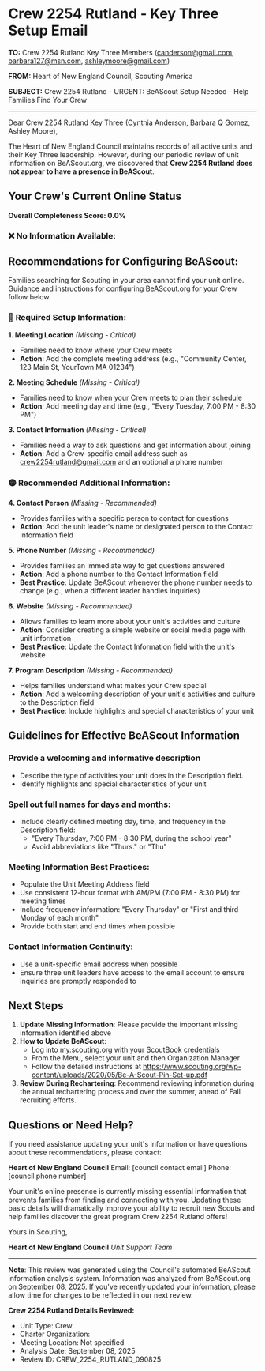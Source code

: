 # Crew 2254 Rutland - Key Three Setup Email

**TO:** Crew 2254 Rutland Key Three Members (canderson@gmail.com, barbara127@msn.com, ashleymoore@gmail.com)

**FROM:** Heart of New England Council, Scouting America

**SUBJECT:** Crew 2254 Rutland - URGENT: BeAScout Setup Needed - Help Families Find Your Crew

---

Dear Crew 2254 Rutland Key Three (Cynthia Anderson, Barbara Q Gomez, Ashley Moore),

The Heart of New England Council maintains records of all active units and their Key Three leadership. However, during our periodic review of unit information on BeAScout.org, we discovered that **Crew 2254 Rutland does not appear to have a presence in BeAScout**.

## Your Crew's Current Online Status

**Overall Completeness Score: 0.0%**

### ❌ **No Information Available:**
## Recommendations for Configuring BeAScout:

Families searching for Scouting in your area cannot find your unit online. Guidance and instructions for configuring BeAScout.org for your Crew follow below.

### 🔴 **Required Setup Information:**

**1. Meeting Location** *(Missing - Critical)*
- Families need to know where your Crew meets
- **Action**: Add the complete meeting address (e.g., "Community Center, 123 Main St, YourTown MA 01234")

**2. Meeting Schedule** *(Missing - Critical)*
- Families need to know when your Crew meets to plan their schedule
- **Action**: Add meeting day and time (e.g., "Every Tuesday, 7:00 PM - 8:30 PM")

**3. Contact Information** *(Missing - Critical)*
- Families need a way to ask questions and get information about joining
- **Action**: Add a Crew-specific email address such as crew2254rutland@gmail.com and an optional a phone number

### 🟡 **Recommended Additional Information:**

**4. Contact Person** *(Missing - Recommended)*
- Provides families with a specific person to contact for questions
- **Action**: Add the unit leader's name or designated person to the Contact Information field

**5. Phone Number** *(Missing - Recommended)*
- Provides families an immediate way to get questions answered
- **Action**: Add a phone number to the Contact Information field
- **Best Practice**: Update BeAScout whenever the phone number needs to change (e.g., when a different leader handles inquiries)

**6. Website** *(Missing - Recommended)*
- Allows families to learn more about your unit's activities and culture
- **Action**: Consider creating a simple website or social media page with unit information
- **Best Practice**: Update the Contact Information field with the unit's website

**7. Program Description** *(Missing - Recommended)*
- Helps families understand what makes your Crew special
- **Action**: Add a welcoming description of your unit's activities and culture to the Description field
- **Best Practice**: Include highlights and special characteristics of your unit

## Guidelines for Effective BeAScout Information

### **Provide a welcoming and informative description**
- Describe the type of activities your unit does in the Description field.
- Identify highlights and special characteristics of your unit

### **Spell out full names for days and months:**
- Include clearly defined meeting day, time, and frequency in the Description field:
  - "Every Thursday, 7:00 PM - 8:30 PM, during the school year"
  - Avoid abbreviations like "Thurs." or "Thu"

### **Meeting Information Best Practices:**
- Populate the Unit Meeting Address field
- Use consistent 12-hour format with AM/PM (7:00 PM - 8:30 PM) for meeting times
- Include frequency information: "Every Thursday" or "First and third Monday of each month"
- Provide both start and end times when possible

### **Contact Information Continuity:**
- Use a unit-specific email address when possible
- Ensure three unit leaders have access to the email account to ensure inquiries are promptly responded to

## Next Steps

1. **Update Missing Information**: Please provide the important missing information identified above
2. **How to Update BeAScout**: 
   - Log into my.scouting.org with your ScoutBook credentials
   - From the Menu, select your unit and then Organization Manager
   - Follow the detailed instructions at
     https://www.scouting.org/wp-content/uploads/2020/05/Be-A-Scout-Pin-Set-up.pdf
3. **Review During Rechartering**: Recommend reviewing information during the annual rechartering process and over the summer, ahead of Fall recruiting efforts.

## Questions or Need Help?

If you need assistance updating your unit's information or have questions about these recommendations, please contact:

**Heart of New England Council**
Email: [council contact email]
Phone: [council phone number]

Your unit's online presence is currently missing essential information that prevents families from finding and connecting with you. Updating these basic details will dramatically improve your ability to recruit new Scouts and help families discover the great program Crew 2254 Rutland offers!

Yours in Scouting,

**Heart of New England Council**
*Unit Support Team*

---

**Note**: This review was generated using the Council's automated BeAScout information analysis system. Information was analyzed from BeAScout.org on September 08, 2025. If you've recently updated your information, please allow time for changes to be reflected in our next review.

**Crew 2254 Rutland Details Reviewed:**
- Unit Type: Crew
- Charter Organization: 
- Meeting Location: Not specified
- Analysis Date: September 08, 2025
- Review ID: CREW_2254_RUTLAND_090825